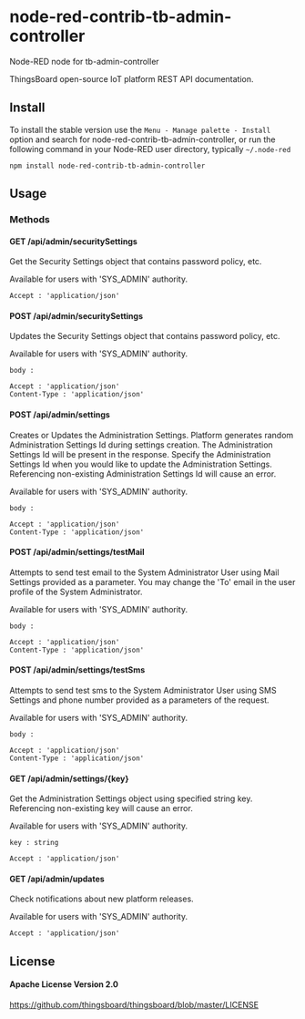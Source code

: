node-red-contrib-tb-admin-controller
================

Node-RED node for tb-admin-controller

 ThingsBoard open-source IoT platform REST API documentation.

## Install

To install the stable version use the `Menu - Manage palette - Install` 
option and search for node-red-contrib-tb-admin-controller, or run the following 
command in your Node-RED user directory, typically `~/.node-red`

    npm install node-red-contrib-tb-admin-controller

## Usage

### Methods

#### GET /api/admin/securitySettings

Get the Security Settings object that contains password policy, etc.

Available for users with 'SYS_ADMIN' authority.

     
    Accept : 'application/json'

#### POST /api/admin/securitySettings

Updates the Security Settings object that contains password policy, etc.

Available for users with 'SYS_ADMIN' authority.

    body : 
     
    Accept : 'application/json'
    Content-Type : 'application/json'

#### POST /api/admin/settings

Creates or Updates the Administration Settings. Platform generates random Administration Settings Id during settings creation. The Administration Settings Id will be present in the response. Specify the Administration Settings Id when you would like to update the Administration Settings. Referencing non-existing Administration Settings Id will cause an error.

Available for users with 'SYS_ADMIN' authority.

    body : 
     
    Accept : 'application/json'
    Content-Type : 'application/json'

#### POST /api/admin/settings/testMail

Attempts to send test email to the System Administrator User using Mail Settings provided as a parameter. You may change the 'To' email in the user profile of the System Administrator. 

Available for users with 'SYS_ADMIN' authority.

    body : 
     
    Accept : 'application/json'
    Content-Type : 'application/json'

#### POST /api/admin/settings/testSms

Attempts to send test sms to the System Administrator User using SMS Settings and phone number provided as a parameters of the request. 

Available for users with 'SYS_ADMIN' authority.

    body : 
     
    Accept : 'application/json'
    Content-Type : 'application/json'

#### GET /api/admin/settings/{key}

Get the Administration Settings object using specified string key. Referencing non-existing key will cause an error.

Available for users with 'SYS_ADMIN' authority.

    key : string
     
    Accept : 'application/json'

#### GET /api/admin/updates

Check notifications about new platform releases. 

Available for users with 'SYS_ADMIN' authority.

     
    Accept : 'application/json'


## License

#### Apache License Version 2.0

https://github.com/thingsboard/thingsboard/blob/master/LICENSE